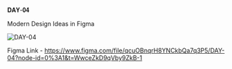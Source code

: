 𝐃𝐀𝐘-𝟎𝟒

Modern Design Ideas in Figma

![DAY-04](https://user-images.githubusercontent.com/85480387/204104623-10a2c9c5-6040-4c33-a166-88ebfe487910.png)

Figma Link - https://www.figma.com/file/qcuOBnqrH8YNCkbQa7q3P5/DAY-04?node-id=0%3A1&t=WwceZkD9qVby9ZkB-1
